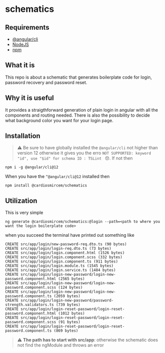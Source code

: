 # schematics

## Requirements

- [@angular/cli](https://www.npmjs.com/package/@angular/cli)
- [NodeJS](https://nodejs.org/it/)
- [npm](https://www.npmjs.com/)

## What it is

This repo is about a schematic that generates boilerplate code for login, password recovery and password reset.

## Why it is useful

It provides a straigthforward generation of plain login in angular with all the components and routing needed. There is also the possibility to decide what background color you want for your login page.

## Installation

> :warning: Be sure to have globally installed the `@angular/cli` not higher than version 12 otherwise it gives you the erro `NOT SUPPORTED: keyword "id", use "$id" for schema ID : TSLint ` :disappointed:.
> If not then

```
npm i -g @angular/cli@12
```

When you have the `^@angular/cli@12` installed then

```
npm install @cardiosmircem/schematics
```

## Utilization

This is very simple

```
ng generate @cardiosmircem/schematics:@login --path=<path to where you want the login boilerplate code>
```

when you succeed the terminal have printed out something like

```
CREATE src/app/login/new-password-req.dto.ts (90 bytes)
CREATE src/app/login/login-req.dto.ts (73 bytes)
CREATE src/app/login/login.component.html (1526 bytes)
CREATE src/app/login/login.component.scss (332 bytes)
CREATE src/app/login/login.component.ts (911 bytes)
CREATE src/app/login/login.module.ts (1545 bytes)
CREATE src/app/login/login.service.ts (1484 bytes)
CREATE src/app/login/login-new-password/login-new-password.component.html (2565 bytes)
CREATE src/app/login/login-new-password/login-new-password.component.scss (124 bytes)
CREATE src/app/login/login-new-password/login-new-password.component.ts (2059 bytes)
CREATE src/app/login/login-new-password/password-strength.validators.ts (739 bytes)
CREATE src/app/login/login-reset-password/login-reset-password.component.html (1012 bytes)
CREATE src/app/login/login-reset-password/login-reset-password.component.scss (91 bytes)
CREATE src/app/login/login-reset-password/login-reset-password.component.ts (869 bytes)
```

> :warning: **The path has to start with src/app**: otherwise the schematic does not find the ngModule and throws an error
